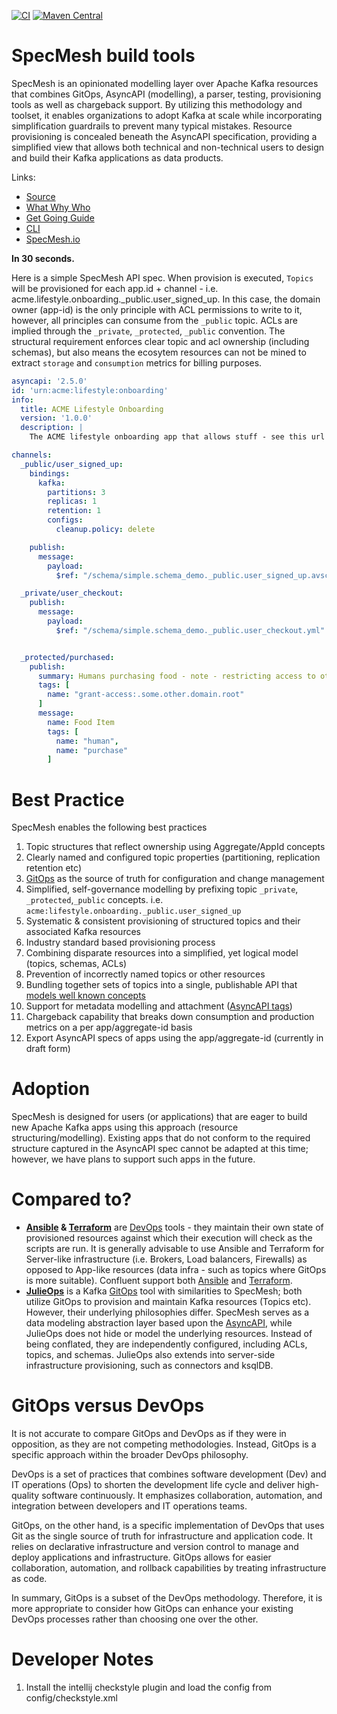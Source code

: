 [![CI](https://github.com/specmesh/specmesh-build/actions/workflows/build.yml/badge.svg?branch=main)](https://github.com/specmesh/specmesh-build/actions/workflows/ci.yml)
[![Maven Central](https://img.shields.io/maven-central/v/io.specmesh/specmesh-kafka.svg)](https://central.sonatype.dev/search?q=specmesh-*)

# SpecMesh build tools

SpecMesh is an opinionated modelling layer over Apache Kafka resources that combines GitOps, AsyncAPI (modelling), a parser, testing, provisioning tools as well as chargeback support. By utilizing this methodology and toolset, it enables organizations to adopt Kafka at scale while incorporating simplification guardrails to prevent many typical mistakes. Resource provisioning is concealed beneath the AsyncAPI specification, providing a simplified view that allows both technical and non-technical users to design and build their Kafka applications as data products.

Links:
- [Source](https://github.com/specmesh/specmesh-build)
- [What Why Who](what-why-who.md)
- [Get Going Guide](getgoingguides.md) 
- [CLI](cli/README.md)
- [SpecMesh.io](https://specmesh.github.io/site/)

**In 30 seconds.**

Here is a simple SpecMesh API spec. When provision is executed, `Topics` will be provisioned for each app.id + channel - i.e. acme.lifestyle.onboarding._public.user_signed_up. In this case, the domain owner (app-id) is the only principle with ACL permissions to write to it, however, all principles can consume from the `_public` topic. ACLs are implied through the `_private`, `_protected`, `_public` convention. The structural requirement enforces clear topic and acl ownership (including schemas), but also means the ecosytem resources can not be mined to extract `storage` and `consumption` metrics for billing purposes.
```yaml
asyncapi: '2.5.0'
id: 'urn:acme:lifestyle:onboarding'
info:
  title: ACME Lifestyle Onboarding
  version: '1.0.0'
  description: |
    The ACME lifestyle onboarding app that allows stuff - see this url for more detail.. etc

channels:
  _public/user_signed_up:
    bindings:
      kafka:
        partitions: 3
        replicas: 1
        retention: 1
        configs:
          cleanup.policy: delete

    publish:
      message:
        payload:
          $ref: "/schema/simple.schema_demo._public.user_signed_up.avsc"

  _private/user_checkout:
    publish:
      message:
        payload:
          $ref: "/schema/simple.schema_demo._public.user_checkout.yml"


  _protected/purchased:
    publish:
      summary: Humans purchasing food - note - restricting access to other domain principles
      tags: [
        name: "grant-access:.some.other.domain.root"
      ]
      message:
        name: Food Item
        tags: [
          name: "human",
          name: "purchase"
        ]
```

# Best Practice
SpecMesh enables the following best practices
1. Topic structures that reflect ownership using Aggregate/AppId concepts
1. Clearly named and configured topic properties (partitioning, replication retention etc)
1. [GitOps](https://www.redhat.com/en/topics/devops/what-is-gitops) as the source of truth for configuration and change management
1. Simplified, self-governance modelling by prefixing topic `_private`, `_protected`,`_public` concepts. i.e. `acme:lifestyle.onboarding._public.user_signed_up`
1. Systematic & consistent provisioning of structured topics and their associated Kafka resources
1. Industry standard based provisioning process
1. Combining disparate resources into a simplified, yet logical model (topics, schemas, ACLs)
1. Prevention of incorrectly named topics or other resources
1. Bundling together sets of topics into a single, publishable API that [models well known concepts](https://www.asyncapi.com/docs/tutorials/getting-started/event-driven-architectures)
1. Support for metadata modelling and attachment ([AsyncAPI tags](https://www.asyncapi.com/docs/reference/specification/v2.4.0#a-nametagsobjectatags-object))
1. Chargeback capability that breaks down consumption and production metrics on a per app/aggregate-id basis
1. Export AsyncAPI specs of apps using the app/aggregate-id (currently in draft form)


# Adoption
SpecMesh is designed for users (or applications) that are eager to build new Apache Kafka apps using this approach (resource structuring/modelling). Existing apps that do not conform to the required structure captured in the AsyncAPI spec cannot be adapted at this time; however, we have plans to support such apps in the future.

# Compared to?
- **[Ansible](https://www.ansible.com/) & [Terraform](https://developer.hashicorp.com/terraform/docs)** are [DevOps](https://www.atlassian.com/devops) tools - they maintain their own state of provisioned resources against which their execution will check as the scripts are run. It is generally advisable to use Ansible and Terraform for Server-like infrastructure (i.e. Brokers, Load balancers, Firewalls) as opposed to App-like resources (data infra - such as topics where GitOps is more suitable). Confluent support both [Ansible](https://docs.confluent.io/ansible/current/overview.html) and [Terraform](https://docs.confluent.io/cloud/current/clusters/terraform-provider.html).
- **[JulieOps](https://julieops.readthedocs.io/en/3.x/)** is a Kafka [GitOps](https://www.cloudbees.com/gitops/what-is-gitops) tool with similarities to SpecMesh; both utilize GitOps to provision and maintain Kafka resources (Topics etc). However, their underlying philosophies differ. SpecMesh serves as a data modeling abstraction layer based upon the [AsyncAPI](https://www.asyncapi.com/), while JulieOps does not hide or model the underlying resources. Instead of being conflated, they are independently configured, including ACLs, topics, and schemas. JulieOps also extends into server-side infrastructure provisioning, such as connectors and ksqlDB. 


# GitOps versus DevOps

It is not accurate to compare GitOps and DevOps as if they were in opposition, as they are not competing methodologies. Instead, GitOps is a specific approach within the broader DevOps philosophy.

DevOps is a set of practices that combines software development (Dev) and IT operations (Ops) to shorten the development life cycle and deliver high-quality software continuously. It emphasizes collaboration, automation, and integration between developers and IT operations teams.

GitOps, on the other hand, is a specific implementation of DevOps that uses Git as the single source of truth for infrastructure and application code. It relies on declarative infrastructure and version control to manage and deploy applications and infrastructure. GitOps allows for easier collaboration, automation, and rollback capabilities by treating infrastructure as code.

In summary, GitOps is a subset of the DevOps methodology. Therefore, it is more appropriate to consider how GitOps can enhance your existing DevOps processes rather than choosing one over the other.


# Developer Notes

1. Install the intellij checkstyle plugin and load the config from config/checkstyle.xml
